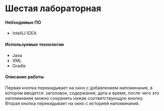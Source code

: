 # Шестая лабораторная

#### Небходимые ПО
* IntelliJ IDEA 

#### Используемые технологии
* Java
* XML
* Gradle

#### Описание работы
Первая кнопка перекидывает на окно с добавлением напоминания, в котором вводятся: заголовок, содержание, дата и время, после чего это напоминание можно сохранить нажав соответствующую кнопку.
Вторая кнопка перекидывает на окно с историей напоминаний.
